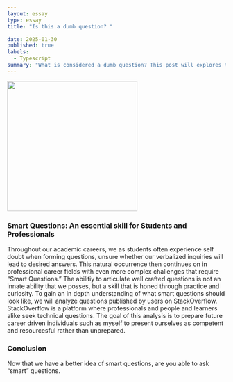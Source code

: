 ```yaml
---
layout: essay
type: essay
title: "Is this a dumb question? "

date: 2025-01-30
published: true
labels:
  - Typescript
summary: "What is considered a dumb question? This post will explores the key characteristics of well-formed intellectual questions through real world examples."
---
```


<img width="300px" 
img length ="300px"
img class="img-fluid" src="https://www.massachusettspta.org/wp-content/uploads/2019/09/questions-medium-1366x750.jpg">

### Smart Questions: An essential skill for Students and Professionals
Throughout our academic careers, we as students often experience self doubt when forming questions, unsure whether our verbalized inquiries will lead to desired answers. This natural occurrence then continues on in professional career fields with even more complex challenges that require “Smart Questions.” The abilitiy to articulate well crafted questions is not an innate ability that we  posses, but a skill that is honed through practice and curiosity. To gain an in depth understanding of what smart questions should look like, we will analyze questions published by users on StackOverflow. StackOverflow is a platform where professionals and people and learners alike seek technical questions. The goal of this analysis is to prepare future career driven individuals such as myself to present ourselves as competent and resourcesful rather than unprepared. 



### Conclusion
Now that we have a better idea of smart questions, are you able to ask “smart” questions. 
